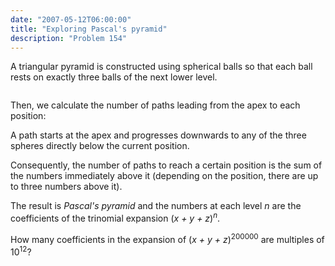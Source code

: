 ```yaml
---
date: "2007-05-12T06:00:00"
title: "Exploring Pascal's pyramid"
description: "Problem 154"
---
```


<p>A triangular pyramid is constructed using spherical balls so that each ball rests on exactly three balls of the next lower level.</p>
<div style="text-align:center;"><img alt="" class="dark_img" src="/images/p154_pyramid.png"/></div>
<p>Then, we calculate the number of paths leading from the apex to each position:</p>
<p>A path starts at the apex and progresses downwards to any of the three spheres directly below the current position.</p>
<p>Consequently, the number of paths to reach a certain position is the sum of the numbers immediately above it (depending on the position, there are up to three numbers above it).</p>
<p>The result is <i>Pascal's pyramid</i> and the numbers at each level <var>n</var> are the coefficients of the trinomial expansion 
(<var>x + y + z</var>)<sup><var>n</var></sup>.</p>
<p>How many coefficients in the expansion of (<var>x + y + z</var>)<sup>200000</sup> are multiples of 10<sup>12</sup>?</p>

